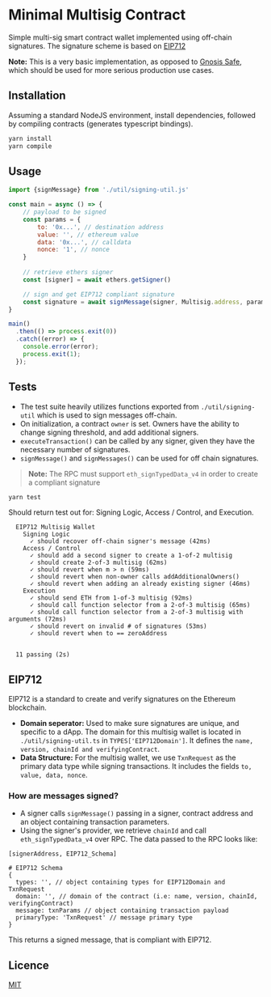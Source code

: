 # Minimal Multisig Contract

Simple multi-sig smart contract wallet implemented using off-chain signatures. The signature scheme is based on [EIP712](https://eips.ethereum.org/EIPS/eip-712)

**Note:** This is a very basic implementation, as opposed to [Gnosis Safe](https://gnosis-safe.io/), which should be used for more serious production use cases.

## Installation

Assuming a standard NodeJS environment, install dependencies, followed by compiling contracts (generates typescript bindings).

```bash
yarn install
yarn compile
```
## Usage

```javascript
import {signMessage} from './util/signing-util.js'

const main = async () => {
    // payload to be signed
    const params = {
        to: '0x...', // destination address
        value: '', // ethereum value
        data: '0x...', // calldata
        nonce: '1', // nonce
    }
    
    // retrieve ethers signer
    const [signer] = await ethers.getSigner()

    // sign and get EIP712 compliant signature
    const signature = await signMessage(signer, Multisig.address, params)
}

main()
  .then(() => process.exit(0))
  .catch((error) => {
    console.error(error);
    process.exit(1);
  });
```

## Tests

- The test suite heavily utilizes functions exported from `./util/signing-util` which is used to sign messages off-chain.
- On initialization, a contract `owner` is set. Owners have the ability to change signing threshold, and add additional signers.
- `executeTransaction()` can be called by any signer, given they have the necessary number of signatures.
- `signMessage()` and `signMessages()` can be used for off chain signatures.

> **Note:** The RPC must support `eth_signTypedData_v4` in order to create a compliant signature

```bash
yarn test
```
Should return test out for: Signing Logic, Access / Control, and Execution.

```
  EIP712 Multisig Wallet
    Signing Logic
      ✓ should recover off-chain signer's message (42ms)
    Access / Control
      ✓ should add a second signer to create a 1-of-2 multisig
      ✓ should create 2-of-3 multisig (62ms)
      ✓ should revert when m > n (59ms)
      ✓ should revert when non-owner calls addAdditionalOwners()
      ✓ should revert when adding an already existing signer (46ms)
    Execution
      ✓ should send ETH from 1-of-3 multisig (92ms)
      ✓ should call function selector from a 2-of-3 multisig (65ms)
      ✓ should call function selector from a 2-of-3 multisig with arguments (72ms)
      ✓ should revert on invalid # of signatures (53ms)
      ✓ should revert when to == zeroAddress


  11 passing (2s)
```

## EIP712

EIP712 is a standard to create and verify signatures on the Ethereum blockchain.

- **Domain seperator:** Used to make sure signatures are unique, and specific to a dApp. The domain for this multisig wallet is located in `./util/signing-util.ts` in `TYPES['EIP712Domain']`. It defines the `name, version, chainId and verifyingContract`.
- **Data Structure:** For the multisig wallet, we use `TxnRequest` as the primary data type while signing transactions. It includes the fields `to, value, data, nonce`.

### How are messages signed?

- A signer calls `signMessage()` passing in a signer, contract address and an object containing transaction parameters.
- Using the signer's provider, we retrieve `chainId` and call `eth_signTypedData_v4` over RPC. The data passed to the RPC looks like:

```
[signerAddress, EIP712_Schema]

# EIP712 Schema
{
  types: '', // object containing types for EIP712Domain and TxnRequest
  domain: '', // domain of the contract (i.e: name, version, chainId, verifyingContract)
  message: txnParams // object containing transaction payload
  primaryType: 'TxnRequest' // message primary type 
}
```

This returns a signed message, that is compliant with EIP712.




## Licence
[MIT](https://choosealicense.com/licenses/mit/)
